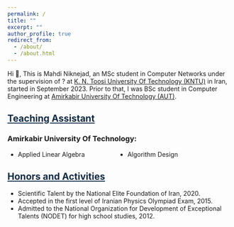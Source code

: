 ```yaml
---
permalink: /
title: ""
excerpt: ""
author_profile: true
redirect_from: 
  - /about/
  - /about.html
---
```


<style>
.farsi{ font-family:PERSWEB; font-weight: bold; font-size:11pt;}
.header-color {color:#0f2b46;}
.twocol{ columns: 2}
</style>

Hi 👋, This is Mahdi Niknejad, an MSc student in Computer Networks under the supervision of ? at [K. N. Toosi University Of Technology (KNTU)](https://en.kntu.ac.ir/) in Iran, started in September 2023. Prior to that, I was BSc student in Computer Engineering at [Amirkabir University Of Technology (AUT)](https://aut.ac.ir/en).



<a href="/teaching"  class='header-color'>Teaching Assistant</a>
----
### Amirkabir University Of Technology: 
<ul class='twocol' markdown='1'>
<li> Applied Linear Algebra </li>
<li> Algorithm Design </li>
</ul>




<a href="/honors" class='header-color'>Honors and Activities</a>
----
- Scientific Talent by the National Elite Foundation of Iran, 2020.
- Accepted in the first level of Iranian Physics Olympiad Exam, 2015.
- Admitted to the National Organization for Development of Exceptional Talents (NODET) for high school studies, 2012.




